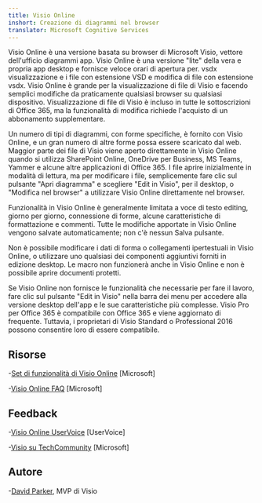 ```yaml
---
title: Visio Online
inshort: Creazione di diagrammi nel browser
translator: Microsoft Cognitive Services
---
```



Visio Online è una versione basata su browser di Microsoft Visio, vettore dell'ufficio diagrammi app. Visio Online è una versione "lite" della vera e propria app desktop e fornisce veloce orari di apertura per. vsdx visualizzazione e i file con estensione VSD e modifica di file con estensione vsdx. Visio Online è grande per la visualizzazione di file di Visio e facendo semplici modifiche da praticamente qualsiasi browser su qualsiasi dispositivo. Visualizzazione di file di Visio è incluso in tutte le sottoscrizioni di Office 365, ma la funzionalità di modifica richiede l'acquisto di un abbonamento supplementare.

Un numero di tipi di diagrammi, con forme specifiche, è fornito con Visio Online, e un gran numero di altre forme possa essere scaricato dal web. Maggior parte dei file di Visio viene aperto direttamente in Visio Online quando si utilizza SharePoint Online, OneDrive per Business, MS Teams, Yammer e alcune altre applicazioni di Office 365. I file aprire inizialmente in modalità di lettura, ma per modificare i file, semplicemente fare clic sul pulsante "Apri diagramma" e scegliere "Edit in Visio", per il desktop, o "Modifica nel browser" a utilizzare Visio Online direttamente nel browser.

Funzionalità in Visio Online è generalmente limitata a voce di testo editing, giorno per giorno, connessione di forme, alcune caratteristiche di formattazione e commenti. Tutte le modifiche apportate in Visio Online vengono salvate automaticamente; non c'è nessun Salva pulsante.

Non è possibile modificare i dati di forma o collegamenti ipertestuali in Visio Online, o utilizzare uno qualsiasi dei componenti aggiuntivi forniti in edizione desktop. Le macro non funzionerà anche in Visio Online e non è possibile aprire documenti protetti.

Se Visio Online non fornisce le funzionalità che necessarie per fare il lavoro, fare clic sul pulsante "Edit in Visio" nella barra dei menu per accedere alla versione desktop dell'app e le sue caratteristiche più complesse. Visio Pro per Office 365 è compatibile con Office 365 e viene aggiornato di frequente. Tuttavia, i proprietari di Visio Standard o Professional 2016 possono consentire loro di essere compatibile.

Risorse
---------

-[Set di funzionalità di Visio Online](https://technet.microsoft.com/library/visio-online-service-descriptoin.aspx)
    \[Microsoft\]

-[Visio Online FAQ](https://support.office.com/en-us/article/Visio-Online-Frequently-Asked-Questions-e6647040-2fca-42ec-9fa5-d16a4e39e0ee?ui=en-US&rs=en-US&ad=US)
    \[Microsoft\]

Feedback
---------

-[Visio Online UserVoice](https://visio.uservoice.com/forums/368199-visio-online)
    \[UserVoice\]

-[Visio su TechCommunity](https://techcommunity.microsoft.com/t5/Visio/ct-p/Visio)
    \[Microsoft\]

Autore
---------

-[David Parker](https://www.linkedin.com/in/bvisual/), MVP di Visio



